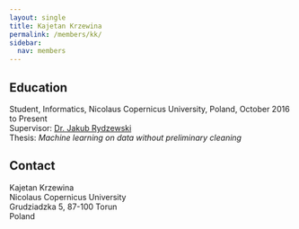 ```yaml
---
layout: single
title: Kajetan Krzewina
permalink: /members/kk/
sidebar:
  nav: members
---
```


## Education

Student, Informatics, Nicolaus Copernicus University, Poland, October 2016 to Present  
Supervisor: [Dr. Jakub Rydzewski](/members/jr/)  
Thesis: *Machine learning on data without preliminary cleaning*  

## Contact

Kajetan Krzewina  
Nicolaus Copernicus University  
Grudziadzka 5, 87-100 Torun  
Poland  
